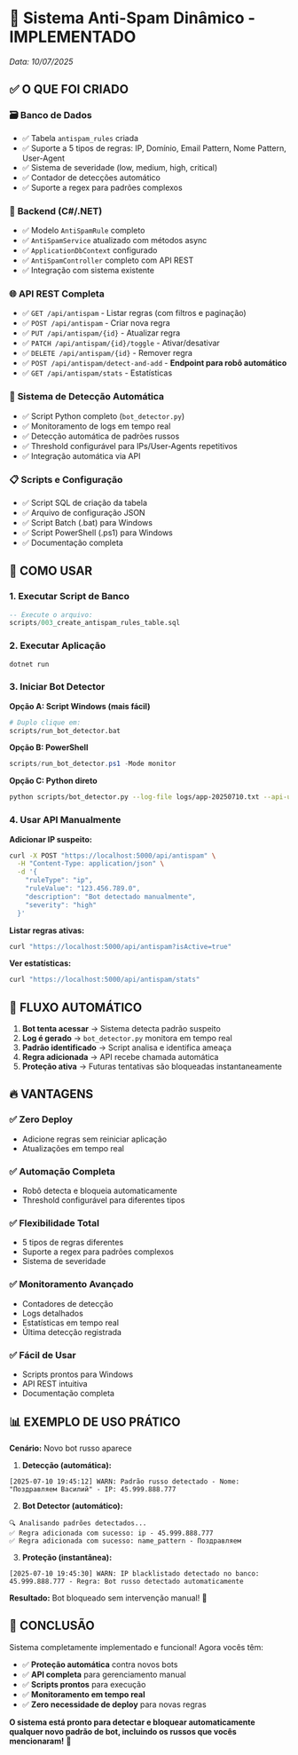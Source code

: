 # 🎯 Sistema Anti-Spam Dinâmico - IMPLEMENTADO
*Data: 10/07/2025*

## ✅ O QUE FOI CRIADO

### 🗃️ **Banco de Dados**
- ✅ Tabela `antispam_rules` criada
- ✅ Suporte a 5 tipos de regras: IP, Domínio, Email Pattern, Nome Pattern, User-Agent
- ✅ Sistema de severidade (low, medium, high, critical)
- ✅ Contador de detecções automático
- ✅ Suporte a regex para padrões complexos

### 🔧 **Backend (C#/.NET)**
- ✅ Modelo `AntiSpamRule` completo
- ✅ `AntiSpamService` atualizado com métodos async
- ✅ `ApplicationDbContext` configurado
- ✅ `AntiSpamController` completo com API REST
- ✅ Integração com sistema existente

### 🌐 **API REST Completa**
- ✅ `GET /api/antispam` - Listar regras (com filtros e paginação)
- ✅ `POST /api/antispam` - Criar nova regra
- ✅ `PUT /api/antispam/{id}` - Atualizar regra
- ✅ `PATCH /api/antispam/{id}/toggle` - Ativar/desativar
- ✅ `DELETE /api/antispam/{id}` - Remover regra
- ✅ `POST /api/antispam/detect-and-add` - **Endpoint para robô automático**
- ✅ `GET /api/antispam/stats` - Estatísticas

### 🤖 **Sistema de Detecção Automática**
- ✅ Script Python completo (`bot_detector.py`)
- ✅ Monitoramento de logs em tempo real
- ✅ Detecção automática de padrões russos
- ✅ Threshold configurável para IPs/User-Agents repetitivos
- ✅ Integração automática via API

### 📋 **Scripts e Configuração**
- ✅ Script SQL de criação da tabela
- ✅ Arquivo de configuração JSON
- ✅ Script Batch (.bat) para Windows
- ✅ Script PowerShell (.ps1) para Windows
- ✅ Documentação completa

## 🚀 **COMO USAR**

### 1. **Executar Script de Banco**
```sql
-- Execute o arquivo:
scripts/003_create_antispam_rules_table.sql
```

### 2. **Executar Aplicação**
```bash
dotnet run
```

### 3. **Iniciar Bot Detector**

**Opção A: Script Windows (mais fácil)**
```bash
# Duplo clique em:
scripts/run_bot_detector.bat
```

**Opção B: PowerShell**
```powershell
scripts/run_bot_detector.ps1 -Mode monitor
```

**Opção C: Python direto**
```bash
python scripts/bot_detector.py --log-file logs/app-20250710.txt --api-url https://localhost:5000/api/antispam --follow
```

### 4. **Usar API Manualmente**

**Adicionar IP suspeito:**
```bash
curl -X POST "https://localhost:5000/api/antispam" \
  -H "Content-Type: application/json" \
  -d '{
    "ruleType": "ip",
    "ruleValue": "123.456.789.0",
    "description": "Bot detectado manualmente",
    "severity": "high"
  }'
```

**Listar regras ativas:**
```bash
curl "https://localhost:5000/api/antispam?isActive=true"
```

**Ver estatísticas:**
```bash
curl "https://localhost:5000/api/antispam/stats"
```

## 🎯 **FLUXO AUTOMÁTICO**

1. **Bot tenta acessar** → Sistema detecta padrão suspeito
2. **Log é gerado** → `bot_detector.py` monitora em tempo real
3. **Padrão identificado** → Script analisa e identifica ameaça
4. **Regra adicionada** → API recebe chamada automática
5. **Proteção ativa** → Futuras tentativas são bloqueadas instantaneamente

## 🔥 **VANTAGENS**

### ✅ **Zero Deploy**
- Adicione regras sem reiniciar aplicação
- Atualizações em tempo real

### ✅ **Automação Completa**
- Robô detecta e bloqueia automaticamente
- Threshold configurável para diferentes tipos

### ✅ **Flexibilidade Total**
- 5 tipos de regras diferentes
- Suporte a regex para padrões complexos
- Sistema de severidade

### ✅ **Monitoramento Avançado**
- Contadores de detecção
- Logs detalhados
- Estatísticas em tempo real
- Última detecção registrada

### ✅ **Fácil de Usar**
- Scripts prontos para Windows
- API REST intuitiva
- Documentação completa

## 📊 **EXEMPLO DE USO PRÁTICO**

**Cenário:** Novo bot russo aparece

1. **Detecção (automática):**
```
[2025-07-10 19:45:12] WARN: Padrão russo detectado - Nome: "Поздравляем Василий" - IP: 45.999.888.777
```

2. **Bot Detector (automático):**
```
🔍 Analisando padrões detectados...
✅ Regra adicionada com sucesso: ip - 45.999.888.777
✅ Regra adicionada com sucesso: name_pattern - Поздравляем
```

3. **Proteção (instantânea):**
```
[2025-07-10 19:45:30] WARN: IP blacklistado detectado no banco: 45.999.888.777 - Regra: Bot russo detectado automaticamente
```

**Resultado:** Bot bloqueado sem intervenção manual! 🎯

## 🎉 **CONCLUSÃO**

Sistema completamente implementado e funcional! Agora vocês têm:

- ✅ **Proteção automática** contra novos bots
- ✅ **API completa** para gerenciamento manual
- ✅ **Scripts prontos** para execução
- ✅ **Monitoramento em tempo real**
- ✅ **Zero necessidade de deploy** para novas regras

**O sistema está pronto para detectar e bloquear automaticamente qualquer novo padrão de bot, incluindo os russos que vocês mencionaram!** 🚀
